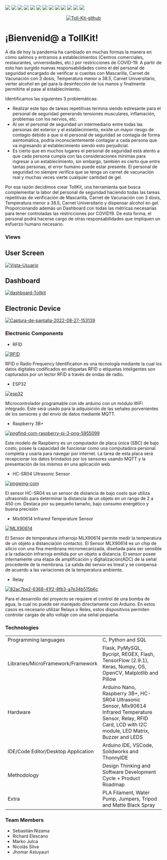 ![](https://img.shields.io/badge/tensorflow-%3E%3D1.15.2-brightgreen) ![](https://img.shields.io/badge/keras-2.3.1-brightgreen) ![](https://img.shields.io/badge/imutils-0.5.3-brightgreen) ![](https://img.shields.io/badge/numpy-1.18.2-brightgreen) ![](https://img.shields.io/badge/opencv--python-4.2.0.*-brightgreen) ![](https://img.shields.io/badge/matplotlib-3.2.1-brightgreen) ![](https://img.shields.io/badge/scipy-1.4.1-brightgreen) ![](https://img.shields.io/badge/flask-2.0.2-orange) ![](https://img.shields.io/badge/flask--bcrypt-0.7.1-orange) ![](https://img.shields.io/badge/jinja2-3.0.3-orange) ![](https://img.shields.io/badge/pymysql-1.0.2-orange) ![](https://img.shields.io/badge/selenium-4.1.0-brightgreen) ![](https://img.shields.io/badge/pyautogui-0.9.53-red) ![]() ![]() ![]() ![]() ![]() ![]() ![]() 

<center><a href='https://postimages.org/' target='_blank'><img src='https://i.postimg.cc/SsHgvXcM/Toll-Kit-github.png' border='0' alt='Toll-Kit-github'/></a></center>
<h1>¡Bienvenid@ a TollKit!</h1>
<p>A día de hoy la pandemia ha cambiado en muchas formas la manera en cómo salimos y entramos a establecimientos (Centros comerciales, restaurantes, universidades, etc.) por restricciones de COVID-19. A partir de esto han surgido nuevas responsabilidades como el del personal de seguridad encargado de verificar si cuentas con Mascarilla, Carnet de Vacunación con 3 dosis, Temperatura menor a 38.5, Carnet Universitario, verter alcohol en gel para la desinfección de tus manos y finalmente permitirte el pase al establecimiento.
<p>Identificamos las siguientes 3 problemáticas:</p>
<ul>
    <li>Realizar este tipo de tareas repetitivas termina siendo estresante para el personal de seguridad generando tensiones musculares, inflamación, problemas con los nervios, etc.</li>
    <li>Al ser el personal de seguridad un intermediario entre todas las personas del exterior y el establecimiento, existe un mayor riesgo de contagio debido a que si el personal de seguridad se contagia de forma asintomática, podría inconscientemente contagiar a cada persona que va ingresando al establecimiento siendo esto perjudicial.</li>
    <li>Es cierto que en muchos lugares el personal de seguridad está atento a que cada persona cumpla con las consideraciones mínimas para ingresar a un establecimiento, sin embargo, también es cierto que entre tantas personas, el error humano puede estar presente. El personal de seguridad no siempre verifica que se tenga un carnet de vacunación real y muchas veces vierte cualquier cantidad de gel.</li>
</ul>
Por esa razón decidimos crear TollKit, una herramienta que busca complementar la labor del personal de seguridad haciendo todas las tareas repetitivas de verificación de Mascarilla, Carnet de Vacunación con 3 dosis, Temperatura menor a 38.5, Carnet Universitario y dispensar alcohol en gel. Proporcionando además un Dashboard con todas las métricas necesarias para tener controladas las restricciones por COVID19. De esta forma, el personal podrá hacerse cargo de otras responsabilidades que impliquen un esfuerzo humano necesario.
</p>

<h3>Views</h3>
<h2>User Screen</h2>
<a href='https://postimg.cc/FYGwmHXn' target='_blank'><img src='https://i.postimg.cc/25fYQ1cm/Vista-Usuario.png' border='0' alt='Vista-Usuario'/></a>

<h2>Dashboard</h2>
<a href='https://postimg.cc/gLn2yTqG' target='_blank'><img src='https://i.postimg.cc/QCqKDLFK/dashboard-Tollkit.png' border='0' alt='dashboard-Tollkit'/></a>

<h2>Electronic Device</h2>
<a href='https://postimages.org/' target='_blank'><img src='https://i.postimg.cc/ZRpVrqQk/Captura-de-pantalla-2022-08-27-153139.png' border='0' alt='Captura-de-pantalla-2022-08-27-153139'/></a>

<h3>Electronic Components</h3>
<p>
<ul>
    <li>RFID</li>
</ul>
</p><a href='https://postimg.cc/D8qqJHrj' target='_blank'><img src='https://i.postimg.cc/D8qqJHrj/RFID.png' border='0' alt='RFID'/></a>
<p>
RFID o Radio Frequency Identification es una tecnología mediante la cual los datos digitales codificados en etiquetas RFID o etiquetas inteligentes son capturados por un lector RFID a través de ondas de radio.
</p>
<p>
<ul>
    <li>ESP32</li>
</ul>
</p><a href='https://postimg.cc/dDX7BYmQ' target='_blank'><img src='https://i.postimg.cc/dDX7BYmQ/esp32.png' border='0' alt='esp32'/></a>
<p>
Microcontrolador programable con ide arduino con un módulo WiFi integrado. Este será usado para la adquisición de las señales porvenientes de los sensores y del envío de datos mediante MQTT.
</p>
<p>
<ul>
    <li>Raspberry 3B+</li>
</ul>
</p><a href='https://postimg.cc/18jJf6tS' target='_blank'><img src='https://i.postimg.cc/18jJf6tS/pngfind-com-raspberry-pi-3-png-5955099.png' border='0' alt='pngfind-com-raspberry-pi-3-png-5955099'/></a>
<p>
Este modelo de Raspberry es un computador de placa única (SBC) de bajo costo, posee la capacidad de funcionar como una computadora personal completa y usarla para navegar por internet. La tarea de esta placa será recepcionar los datos brindados por los sensores usando MQTT y la presentación de los mismos en una aplicación web.
</p>
<p>
<ul>
    <li>HC-SR04 Ultrasonic Sensor</li>
</ul>
</p><a href='https://postimg.cc/V0LczT44' target='_blank'><img src='https://i.postimg.cc/V0LczT44/pngwing-com.png' border='0' alt='pngwing-com'/></a>
<p>
El sensor HC-SR04 es un sensor de distancia de bajo costo que utiliza ultrasonido para determinar la distancia de un objeto en un rango de 2 a 450 cm. Destaca por su pequeño tamaño, bajo consumo energético y buena precisión
</p>
<p>
<ul>
    <li>Mlx90614 Infrared Temperature Sensor</li>
</ul>
</p><a href='https://postimg.cc/hfD9qrnj' target='_blank'><img src='https://i.postimg.cc/hfD9qrnj/MLX90614.png' border='0' alt='MLX90614'/></a>
<p>
El Sensor de temperatura infrarrojo MLX90614 permite medir la temperatura de un objeto a distancia(sin contacto). El Sensor MLX90614 es un chip de silicio con una fina membrana micromecanizada, diseñada para ser sensible a la radiación infrarroja emitida por un objeto a distancia. El sensor posee internamente una etapa de amplificación y digitalización(ADC) de la señal procedente de la membrana. La salida del sensor es lineal y se compensa de acuerdo a las variaciones de la temperatura ambiente.
</p>
<p>
<ul>
    <li>Relay</li>
</ul>
</p><a href='https://postimg.cc/5XZg1CpR' target='_blank'><img src='https://i.postimg.cc/5XZg1CpR/82ac7be2-6368-41f2-8fb3-a7e34b515b6c.png' border='0' alt='82ac7be2-6368-41f2-8fb3-a7e34b515b6c'/></a>
<p>
Para el desarrollo del proyecto se requiere el control de una bomba de agua, la cual no puede ser manejado directamente con Arduino. En estos casos es necesario utilizar Relays o Reles, estos dispositivos permiten controlar cargas de alto voltaje con una señal pequeña.
</p>
        
<h3>Technologies</h3>

<table>
    <tbody>
        <tr>
            <td>Programming languages</td>
            <td>C, Python and SQL</td>
        </tr>
        <tr>
            <td>Libraries/MicroFramework/Framework</td>
            <td>Flask, PyMySQL, Bycript, REGEX, Flash, TensorFlow (2.9.1), Keras, Numpy, OS, OpenCV, Matplotlib and Pillow </td>
        </tr>
        <tr>
            <td>Hardware</td>
            <td>Arduino Nano, Raspberry 3B+, HC-SR04 Ultrasonic Sensor, Mlx90614 Infrared Temperature Sensor, Relay, RFID Card, LCD with I2C module, LED Matrix, Buzzer and LEDS</td>
        </tr>
        <tr>
            <td>IDE/Code Editor/Desktop Application</td>
            <td>Arduino IDE, VSCode, Solidworks and ThonnyIDE</td>
        </tr>
        <tr>
            <td>Methodology</td>
            <td>Design Thinking and Software Development Cycle + Product Roadmap</td>
        </tr>
        <tr>
            <td>Extra</td>
            <td>PLA Filament, Water Pump, Jumpers, Tripod and Matte Black Spray</td>
        </tr>
    </tbody>
<table>

<h3>Team Members</h3>
<ul>
    <li>Sebastián Nizama</li>
    <li>Richard Elescano</li>
    <li>Marko Julca</li>
    <li>Nicolás Silva</li>
    <li>Jhomar Astuyauri</li>
</ul>
